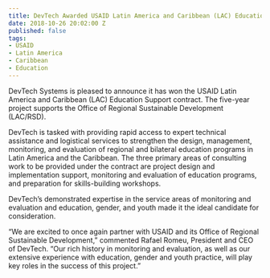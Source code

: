 ```yaml
---
title: DevTech Awarded USAID Latin America and Caribbean (LAC) Education Support Contract
date: 2018-10-26 20:02:00 Z
published: false
tags:
- USAID
- Latin America
- Caribbean
- Education
---
```


DevTech Systems is pleased to announce it has won the USAID Latin America and Caribbean (LAC) Education Support contract. The five-year project supports the Office of Regional Sustainable Development (LAC/RSD). 

DevTech is tasked with providing rapid access to expert technical assistance and logistical services to strengthen the design, management, monitoring, and evaluation of regional and bilateral education programs in Latin America and the Caribbean. The three primary areas of consulting work to be provided under the contract are project design and implementation support, monitoring and evaluation of education programs, and preparation for skills-building workshops. 

DevTech’s demonstrated expertise in the service areas of monitoring and evaluation and education, gender, and youth made it the ideal candidate for consideration.

“We are excited to once again partner with USAID and its Office of Regional Sustainable Development,” commented Rafael Romeu, President and CEO of DevTech. “Our rich history in monitoring and evaluation, as well as our extensive experience with education, gender and youth practice, will play key roles in the success of this project.”
